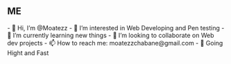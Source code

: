 <h2> ME </h2> 
- 👋 Hi, I’m @Moatezz
- 👀 I’m interested in Web Developing and Pen testing
- 🌱 I’m currently learning new things
- 💞️ I’m looking to collaborate on Web dev projects
- 📫 How to reach me: moatezzchabane@gmail.com
- 🚀 Going Hight and Fast
<!---
Moatezz/Moatezz is a ✨ special ✨ repository because its `README.md` (this file) appears on your GitHub profile.
You can click the Preview link to take a look at your changes.
--->
